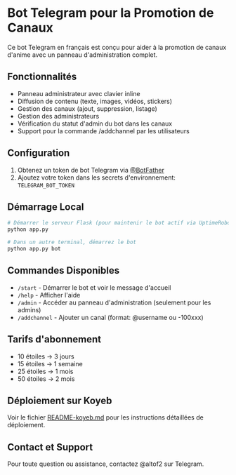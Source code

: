 # Bot Telegram pour la Promotion de Canaux

Ce bot Telegram en français est conçu pour aider à la promotion de canaux d'anime avec un panneau d'administration complet.

## Fonctionnalités

- Panneau administrateur avec clavier inline
- Diffusion de contenu (texte, images, vidéos, stickers)
- Gestion des canaux (ajout, suppression, listage)
- Gestion des administrateurs
- Vérification du statut d'admin du bot dans les canaux
- Support pour la commande /addchannel par les utilisateurs

## Configuration

1. Obtenez un token de bot Telegram via [@BotFather](https://t.me/BotFather)
2. Ajoutez votre token dans les secrets d'environnement: `TELEGRAM_BOT_TOKEN`

## Démarrage Local

```bash
# Démarrer le serveur Flask (pour maintenir le bot actif via UptimeRobot)
python app.py

# Dans un autre terminal, démarrez le bot
python app.py bot
```

## Commandes Disponibles

- `/start` - Démarrer le bot et voir le message d'accueil
- `/help` - Afficher l'aide
- `/admin` - Accéder au panneau d'administration (seulement pour les admins)
- `/addchannel` - Ajouter un canal (format: @username ou -100xxx)

## Tarifs d'abonnement

- 10 étoiles → 3 jours
- 15 étoiles → 1 semaine
- 25 étoiles → 1 mois
- 50 étoiles → 2 mois

## Déploiement sur Koyeb

Voir le fichier [README-koyeb.md](README-koyeb.md) pour les instructions détaillées de déploiement.

## Contact et Support

Pour toute question ou assistance, contactez @altof2 sur Telegram.